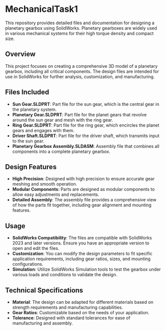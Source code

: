 # MechanicalTask1

This repository provides detailed files and documentation for designing a planetary gearbox using SolidWorks. Planetary gearboxes are widely used in various mechanical systems for their high torque density and compact size.

## Overview

This project focuses on creating a comprehensive 3D model of a planetary gearbox, including all critical components. The design files are intended for use in SolidWorks for further analysis, customization, and manufacturing.

## Files Included

- **Sun Gear.SLDPRT**: Part file for the sun gear, which is the central gear in the planetary system.
- **Planetary Gear.SLDPRT**: Part file for the planet gears that revolve around the sun gear and mesh with the ring gear.
- **Ring Gear.SLDPRT**: Part file for the ring gear, which encircles the planet gears and engages with them.
- **Driver Shaft.SLDPRT**: Part file for the driver shaft, which transmits input to the sun gear.
- **Planetary Gearbox Assembly.SLDASM**: Assembly file that combines all components into a complete planetary gearbox.

## Design Features

- **High Precision**: Designed with high precision to ensure accurate gear meshing and smooth operation.
- **Modular Components**: Parts are designed as modular components to allow easy adjustments and replacements.
- **Detailed Assembly**: The assembly file provides a comprehensive view of how the parts fit together, including gear alignment and mounting features.

## Usage

- **SolidWorks Compatibility**: The files are compatible with SolidWorks 2023 and later versions. Ensure you have an appropriate version to open and edit the files.
- **Customization**: You can modify the design parameters to fit specific application requirements, including gear ratios, sizes, and mounting configurations.
- **Simulation**: Utilize SolidWorks Simulation tools to test the gearbox under various loads and conditions to validate the design.

## Technical Specifications

- **Material**: The design can be adapted for different materials based on strength requirements and manufacturing capabilities.
- **Gear Ratios**: Customizable based on the needs of your application.
- **Tolerance**: Designed with standard tolerances for ease of manufacturing and assembly.

